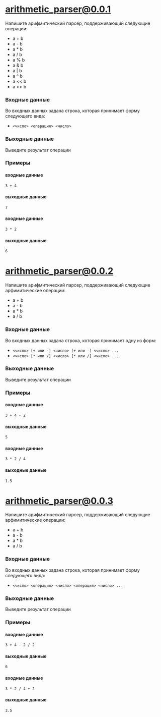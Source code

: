 # arithmetic_parser@0.0.1

Напишите арифмитический парсер, поддерживающий следующие операции:
- a + b
- a - b
- a * b
- a / b
- a % b
- a & b
- a | b
- a ^ b
- a << b
- a >> b

### Входные данные
Во входных данных задана строка, которая принимает форму следующего вида: 
- `<число> <операция> <число>`

### Выходные данные
Выведите результат операции

### Примеры
#### входные данные
`3 + 4`
#### выходные данные
`7`
#### входные данные
`3 * 2`
#### выходные данные
`6`

# arithmetic_parser@0.0.2

Напишите арифмитический парсер, поддерживающий следующие арфимитические операции:
- a + b
- a - b
- a * b
- a / b

### Входные данные
Во входных данных задана строка, которая принимает одну из форм:
- `<число> [+ или -] <число> [+ или -] <число> ...`
- `<число> [* или /] <число> [* или /] <число> ...`

### Выходные данные
Выведите результат операции

### Примеры
#### входные данные
`3 + 4 - 2`
#### выходные данные
`5`
#### входные данные
`3 * 2 / 4`
#### выходные данные
`1.5`

# arithmetic_parser@0.0.3

Напишите арифмитический парсер, поддерживающий следующие арфимитические операции:
- a + b
- a - b
- a * b
- a / b

### Входные данные
Во входных данных задана строка, которая принимает форму следующего вида:
- `<число> <операция> <число> <операция> <число> ...`

### Выходные данные
Выведите результат операции

### Примеры
#### входные данные
`3 + 4 - 2 / 2`
#### выходные данные
`6`
#### входные данные
`3 * 2 / 4 + 2`
#### выходные данные
`3.5`
